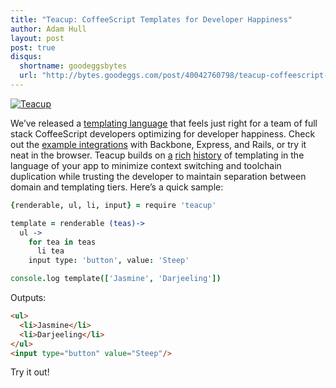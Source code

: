 ```yaml
---
title: "Teacup: CoffeeScript Templates for Developer Happiness"
author: Adam Hull
layout: post
post: true
disqus:
  shortname: goodeggsbytes
  url: "http://bytes.goodeggs.com/post/40042760798/teacup-coffeescript-templates-for-developer-happiness"
---
```

[![Teacup](https://raw.github.com/goodeggs/teacup/master/docs/teacup.jpg)](http://goodeggs.github.com/teacup/)

We&#8217;ve released a [templating language](http://goodeggs.github.com/teacup/) that feels just right for a team of full stack CoffeeScript developers optimizing for developer happiness.  Check out the [example integrations](http://goodeggs.github.com/teacup/#getting-started) with Backbone, Express, and Rails, or try it neat in the browser.  Teacup builds on [a](https://github.com/mark-hahn/drykup) [rich](https://github.com/markaby/markaby) [history](https://github.com/mauricemach/coffeekup) of templating in the language of your app to minimize context switching and toolchain duplication while trusting the developer to maintain separation between domain and templating tiers.  Here&#8217;s a quick sample:

```coffee
{renderable, ul, li, input} = require 'teacup'

template = renderable (teas)->
  ul ->
    for tea in teas
      li tea
    input type: 'button', value: 'Steep'

console.log template(['Jasmine', 'Darjeeling'])
```

Outputs:
``` html
<ul>
  <li>Jasmine</li>
  <li>Darjeeling</li>
</ul>
<input type="button" value="Steep"/>
```

Try it out!